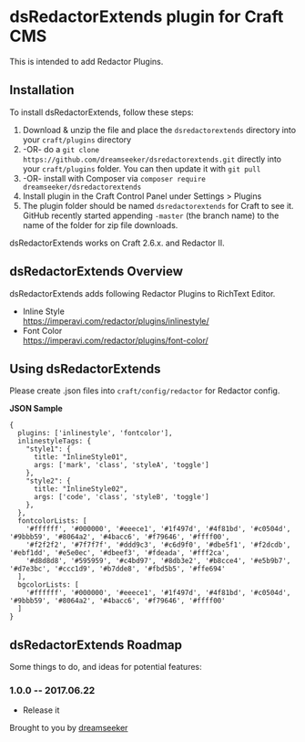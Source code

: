 # dsRedactorExtends plugin for Craft CMS

This is intended to add Redactor Plugins.

## Installation

To install dsRedactorExtends, follow these steps:

1. Download & unzip the file and place the `dsredactorextends` directory into your `craft/plugins` directory
2.  -OR- do a `git clone https://github.com/dreamseeker/dsredactorextends.git` directly into your `craft/plugins` folder.  You can then update it with `git pull`
3.  -OR- install with Composer via `composer require dreamseeker/dsredactorextends`
4. Install plugin in the Craft Control Panel under Settings > Plugins
5. The plugin folder should be named `dsredactorextends` for Craft to see it.  GitHub recently started appending `-master` (the branch name) to the name of the folder for zip file downloads.

dsRedactorExtends works on Craft 2.6.x. and Redactor II.

## dsRedactorExtends Overview

dsRedactorExtends adds following Redactor Plugins to RichText Editor.

* Inline Style  
  https://imperavi.com/redactor/plugins/inlinestyle/
* Font Color  
  https://imperavi.com/redactor/plugins/font-color/

## Using dsRedactorExtends

Please create .json files into `craft/config/redactor` for Redactor config.

**JSON Sample**

```
{
  plugins: ['inlinestyle', 'fontcolor'],
  inlinestyleTags: {
    "style1": {
      title: "InlineStyle01",
      args: ['mark', 'class', 'styleA', 'toggle']
    },
    "style2": {
      title: "InlineStyle02",
      args: ['code', 'class', 'styleB', 'toggle']
    },
  },
  fontcolorLists: [
    '#ffffff', '#000000', '#eeece1', '#1f497d', '#4f81bd', '#c0504d', '#9bbb59', '#8064a2', '#4bacc6', '#f79646', '#ffff00',
    '#f2f2f2', '#7f7f7f', '#ddd9c3', '#c6d9f0', '#dbe5f1', '#f2dcdb', '#ebf1dd', '#e5e0ec', '#dbeef3', '#fdeada', '#fff2ca',
    '#d8d8d8', '#595959', '#c4bd97', '#8db3e2', '#b8cce4', '#e5b9b7', '#d7e3bc', '#ccc1d9', '#b7dde8', '#fbd5b5', '#ffe694'
  ],
  bgcolorLists: [
    '#ffffff', '#000000', '#eeece1', '#1f497d', '#4f81bd', '#c0504d', '#9bbb59', '#8064a2', '#4bacc6', '#f79646', '#ffff00'
  ]
}
```

## dsRedactorExtends Roadmap

Some things to do, and ideas for potential features:

### 1.0.0 -- 2017.06.22

* Release it

Brought to you by [dreamseeker](https://github.com/dreamseeker)
